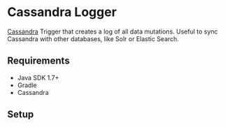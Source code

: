 Cassandra Logger
================

[Cassandra](http://cassandra.apache.org) Trigger that creates a log of all data mutations. Useful to sync Cassandra with other databases, like Solr or Elastic Search.

Requirements
------------

- Java SDK 1.7+
- Gradle
- Cassandra

Setup
-----

